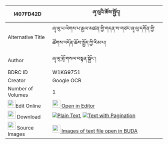 |I407FD42D|ཞྭ་ལུའི་ཆོས་སྤྱོད། 
| --- | --- 
|Alternative Title |ཞྭ་ལུ་པ་ལེགས་པ་རྒྱལ་མཚན་གྱི་གདན་ས་གཙང་ཞྭ་ལུ་དགོན་གྱི་ཚོགས་འདོན་ཆོས་སྤྱོད་ཀྱི་རིམ་པ།
|Author| ཞྭ་ལུ་བློ་གསལ་བསྟན་སྐྱོང་།
|BDRC ID | W1KG9751
|Creator | Google OCR
|Number of Volumes| 1
|<img width="25" src="https://img.icons8.com/color/25/000000/edit-property.png">Edit Online| [<img width="25" src="https://avatars.githubusercontent.com/u/45091458?s=200&v=4"> Open in Editor](http://editor.openpecha.org/I407FD42D)
|<img width="25" src="https://img.icons8.com/fluent/48/000000/download-2.png"/>  Download | [![](https://img.icons8.com/color/20/000000/txt.png)Plain Text](https://github.com/Openpecha/I407FD42D/releases/download/v1/shya_lu_chocho_plain_I407FD42D.zip), [![](https://img.icons8.com/color/20/000000/txt.png)Text with Pagination](https://github.com/Openpecha/I407FD42D/releases/download/v1/shya_lu_chocho_pages_I407FD42D.zip)
|<img width="25" src="https://img.icons8.com/plasticine/100/000000/pictures-folder.png"/>  Source Images | [<img width="25" src="https://library.bdrc.io/icons/BUDA-small.svg"> Images of text file open in BUDA](https://library.bdrc.io/show/bdr:W1KG9751)